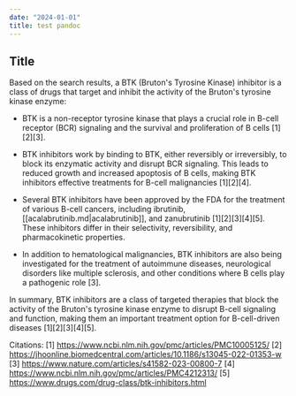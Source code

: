 ```yaml
---
date: "2024-01-01"
title: test pandoc
---
```



## Title

Based on the search results, a BTK (Bruton's Tyrosine Kinase) inhibitor is a class of drugs that target and inhibit the activity of the Bruton's tyrosine kinase enzyme:

- BTK is a non-receptor tyrosine kinase that plays a crucial role in B-cell receptor (BCR) signaling and the survival and proliferation of B cells [1][2][3].

- BTK inhibitors work by binding to BTK, either reversibly or irreversibly, to block its enzymatic activity and disrupt BCR signaling. This leads to reduced growth and increased apoptosis of B cells, making BTK inhibitors effective treatments for B-cell malignancies [1][2][4].

- Several BTK inhibitors have been approved by the FDA for the treatment of various B-cell cancers, including ibrutinib, [[acalabrutinib.md|acalabrutinib]], and zanubrutinib [1][2][3][4][5]. These inhibitors differ in their selectivity, reversibility, and pharmacokinetic properties.

- In addition to hematological malignancies, BTK inhibitors are also being investigated for the treatment of autoimmune diseases, neurological disorders like multiple sclerosis, and other conditions where B cells play a pathogenic role [3].

In summary, BTK inhibitors are a class of targeted therapies that block the activity of the Bruton's tyrosine kinase enzyme to disrupt B-cell signaling and function, making them an important treatment option for B-cell-driven diseases [1][2][3][4][5].

Citations:
[1] <https://www.ncbi.nlm.nih.gov/pmc/articles/PMC10005125/>
[2] <https://jhoonline.biomedcentral.com/articles/10.1186/s13045-022-01353-w>
[3] <https://www.nature.com/articles/s41582-023-00800-7>
[4] <https://www.ncbi.nlm.nih.gov/pmc/articles/PMC4212313/>
[5] <https://www.drugs.com/drug-class/btk-inhibitors.html>
